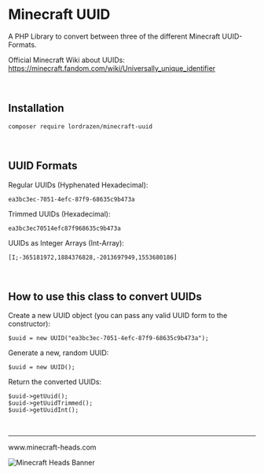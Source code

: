 # Minecraft UUID
A PHP Library to convert between three of the different Minecraft UUID-Formats.

Official Minecraft Wiki about UUIDs:
https://minecraft.fandom.com/wiki/Universally_unique_identifier

<br>

## Installation
`composer require lordrazen/minecraft-uuid`

<br>

## UUID Formats
Regular UUIDs (Hyphenated Hexadecimal):

```ea3bc3ec-7051-4efc-87f9-68635c9b473a```

Trimmed UUIDs (Hexadecimal):

`ea3bc3ec70514efc87f968635c9b473a`

UUIDs as Integer Arrays (Int-Array):

`[I;-365181972,1884376828,-2013697949,1553680186]`

<br>

## How to use this class to convert UUIDs
Create a new UUID object (you can pass any valid UUID form to the constructor):

`$uuid = new UUID("ea3bc3ec-7051-4efc-87f9-68635c9b473a");`

Generate a new, random UUID:

`$uuid = new UUID();`

Return the converted UUIDs:
```
$uuid->getUuid();
$uuid->getUuidTrimmed();
$uuid->getUuidInt();
```
<br>
<hr>
www.minecraft-heads.com

![Minecraft Heads Banner](https://minecraft-heads.com/images/banners/minecraft-heads_halfbanner_234x60.png)